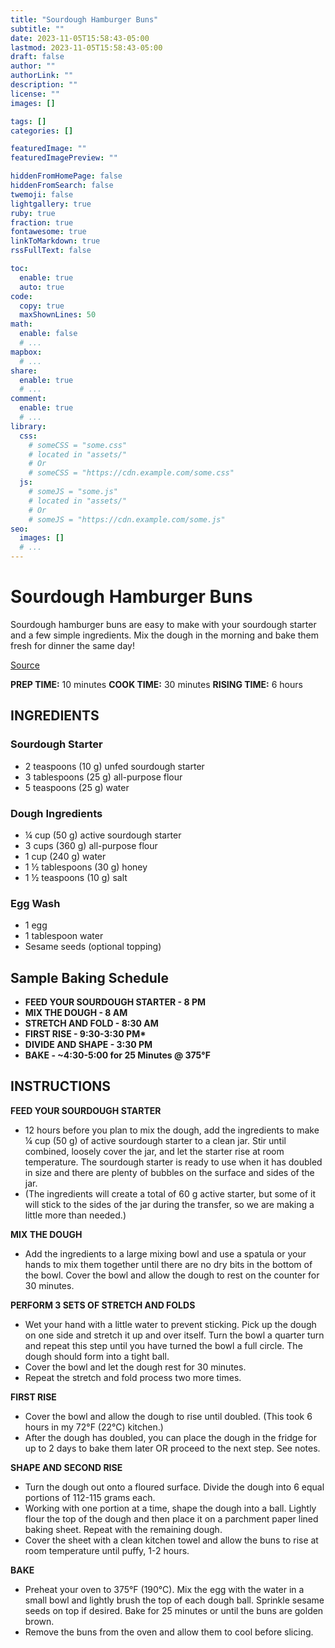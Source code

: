 ```yaml
---
title: "Sourdough Hamburger Buns"
subtitle: ""
date: 2023-11-05T15:58:43-05:00
lastmod: 2023-11-05T15:58:43-05:00
draft: false
author: ""
authorLink: ""
description: ""
license: ""
images: []

tags: []
categories: []

featuredImage: ""
featuredImagePreview: ""

hiddenFromHomePage: false
hiddenFromSearch: false
twemoji: false
lightgallery: true
ruby: true
fraction: true
fontawesome: true
linkToMarkdown: true
rssFullText: false

toc:
  enable: true
  auto: true
code:
  copy: true
  maxShownLines: 50
math:
  enable: false
  # ...
mapbox:
  # ...
share:
  enable: true
  # ...
comment:
  enable: true
  # ...
library:
  css:
    # someCSS = "some.css"
    # located in "assets/"
    # Or
    # someCSS = "https://cdn.example.com/some.css"
  js:
    # someJS = "some.js"
    # located in "assets/"
    # Or
    # someJS = "https://cdn.example.com/some.js"
seo:
  images: []
  # ...
---
```


# Sourdough Hamburger Buns

Sourdough hamburger buns are easy to make with your sourdough starter and a few simple ingredients. Mix the dough in the morning and bake them fresh for dinner the same day!

[Source](https://littlespoonfarm.com/sourdough-hamburger-buns-recipe/)

**PREP TIME:** 10 minutes
**COOK TIME:** 30 minutes
**RISING TIME:** 6 hours

## INGREDIENTS

### Sourdough Starter

- 2 teaspoons (10 g) unfed sourdough starter
- 3 tablespoons (25 g) all-purpose flour
- 5 teaspoons (25 g) water

### Dough Ingredients

- ¼ cup (50 g) active sourdough starter
- 3 cups (360 g) all-purpose flour
- 1 cup (240 g) water
- 1 ½ tablespoons (30 g) honey
- 1 ½ teaspoons (10 g) salt

### Egg Wash

- 1 egg
- 1 tablespoon water
- Sesame seeds (optional topping)

## Sample Baking Schedule

- **FEED YOUR SOURDOUGH STARTER - 8 PM**
- **MIX THE DOUGH - 8 AM**
- **STRETCH AND FOLD - 8:30 AM**
- **FIRST RISE - 9:30-3:30 PM\***
- **DIVIDE AND SHAPE - 3:30 PM**
- **BAKE - ~4:30-5:00 for 25 Minutes @ 375°F**

## INSTRUCTIONS

**FEED YOUR SOURDOUGH STARTER**

- 12 hours before you plan to mix the dough, add the ingredients to make ¼ cup (50 g) of active sourdough starter to a clean jar. Stir until combined, loosely cover the jar, and let the starter rise at room temperature. The sourdough starter is ready to use when it has doubled in size and there are plenty of bubbles on the surface and sides of the jar.
- (The ingredients will create a total of 60 g active starter, but some of it will stick to the sides of the jar during the transfer, so we are making a little more than needed.)

**MIX THE DOUGH**

- Add the ingredients to a large mixing bowl and use a spatula or your hands to mix them together until there are no dry bits in the bottom of the bowl. Cover the bowl and allow the dough to rest on the counter for 30 minutes.

**PERFORM 3 SETS OF STRETCH AND FOLDS**

- Wet your hand with a little water to prevent sticking. Pick up the dough on one side and stretch it up and over itself. Turn the bowl a quarter turn and repeat this step until you have turned the bowl a full circle. The dough should form into a tight ball.
- Cover the bowl and let the dough rest for 30 minutes.
- Repeat the stretch and fold process two more times.

**FIRST RISE**

- Cover the bowl and allow the dough to rise until doubled. (This took 6 hours in my 72°F (22°C) kitchen.)
- After the dough has doubled, you can place the dough in the fridge for up to 2 days to bake them later OR proceed to the next step. See notes.

**SHAPE AND SECOND RISE**

- Turn the dough out onto a floured surface. Divide the dough into 6 equal portions of 112-115 grams each.
- Working with one portion at a time, shape the dough into a ball. Lightly flour the top of the dough and then place it on a parchment paper lined baking sheet. Repeat with the remaining dough.
- Cover the sheet with a clean kitchen towel and allow the buns to rise at room temperature until puffy, 1-2 hours.

**BAKE**

- Preheat your oven to 375°F (190°C). Mix the egg with the water in a small bowl and lightly brush the top of each dough ball. Sprinkle sesame seeds on top if desired. Bake for 25 minutes or until the buns are golden brown.
- Remove the buns from the oven and allow them to cool before slicing.

